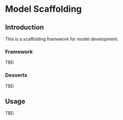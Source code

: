 # Model Scaffolding

## Introduction

This is a scaffolding framework for model development.

### Framework

TBD

### Desserts

TBD

## Usage

TBD



